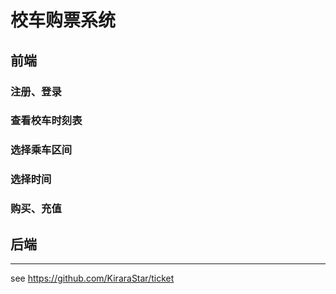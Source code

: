 # 校车购票系统

## 前端

### 注册、登录

### 查看校车时刻表

### 选择乘车区间

### 选择时间

### 购买、充值

## 后端

---

see https://github.com/KiraraStar/ticket


